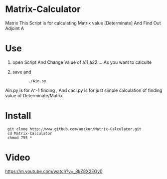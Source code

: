 # Matrix-Calculator
Matrix This Script is for calculating Matrix value [Determinate] And Find Out Adjoint A
# Use
1) open Script And Change Value of a11,a22.....As you want to calculte 
2) save and 
               
              ./Ain.py
Ain.py is for A^-1 finding , And cacl.py is for just simple calculation of finding value of Determinate/Matrix
# Install
     git clone http://www.github.com/amzker/Matrix-Calculator.git
     cd Matrix-Calculator
     chmod 755 *
     
# Video 
https://m.youtube.com/watch?v=_8kZ8X2EGv0

